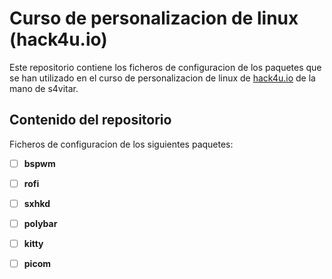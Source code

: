 # Curso de personalizacion de linux (hack4u.io)

Este repositorio contiene los ficheros de configuracion de los paquetes que se han utilizado en el curso de personalizacion de linux de [hack4u.io](https://hack4u.io/) de la mano de s4vitar.

## Contenido del repositorio

Ficheros de configuracion de los siguientes paquetes:
- [ ] **bspwm**
- [ ] **rofi**
- [ ] **sxhkd**
- [ ] **polybar**
- [ ] **kitty**
- [ ] **picom**

